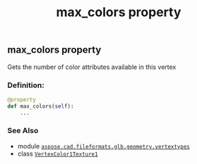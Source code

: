 ﻿---
title: max_colors property
second_title: Aspose.CAD for Python via .NET API References
description: 
type: docs
weight: 70
url: /python-net/aspose.cad.fileformats.glb.geometry.vertextypes/vertexcolor1texture1/max_colors/
is_root: false
---

## max_colors property


Gets the number of color attributes available in this vertex
### Definition:
```python
@property
def max_colors(self):
    ...
```

### See Also
* module [`aspose.cad.fileformats.glb.geometry.vertextypes`](../../)
* class [`VertexColor1Texture1`](/cad/python-net/aspose.cad.fileformats.glb.geometry.vertextypes/vertexcolor1texture1)
